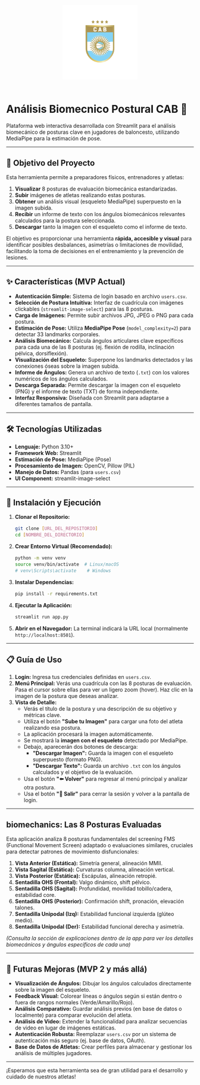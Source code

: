<div style="text-align: center;">
    <img src="assets/logo/cab-logo.png" alt="Logo CAB" width="200" style="margin-bottom: 20px;"/>
</div>

# Análisis Biomecnico Postural CAB 🏀

Plataforma web interactiva desarrollada con Streamlit para el análisis biomecánico de posturas clave en jugadores de baloncesto, utilizando MediaPipe para la estimación de pose.

---

## 🎯 Objetivo del Proyecto

Esta herramienta permite a preparadores físicos, entrenadores y atletas:

1. **Visualizar** 8 posturas de evaluación biomecánica estandarizadas.
2. **Subir** imágenes de atletas realizando estas posturas.
3. **Obtener** un análisis visual (esqueleto MediaPipe) superpuesto en la imagen subida.
4. **Recibir** un informe de texto con los ángulos biomecánicos relevantes calculados para la postura seleccionada.
5. **Descargar** tanto la imagen con el esqueleto como el informe de texto.

El objetivo es proporcionar una herramienta **rápida, accesible y visual** para identificar posibles desbalances, asimetrías o limitaciones de movilidad, facilitando la toma de decisiones en el entrenamiento y la prevención de lesiones.

---

## ✨ Características (MVP Actual)

* **Autenticación Simple:** Sistema de login basado en archivo `users.csv`.
* **Selección de Postura Intuitiva:** Interfaz de cuadrícula con imágenes clickables (`streamlit-image-select`) para las 8 posturas.
* **Carga de Imágenes:** Permite subir archivos JPG, JPEG o PNG para cada postura.
* **Estimación de Pose:** Utiliza **MediaPipe Pose** (`model_complexity=2`) para detectar 33 landmarks corporales.
* **Análisis Biomecánico:** Calcula ángulos articulares clave específicos para cada una de las 8 posturas (ej. flexión de rodilla, inclinación pélvica, dorsiflexión).
* **Visualización del Esqueleto:** Superpone los landmarks detectados y las conexiones óseas sobre la imagen subida.
* **Informe de Ángulos:** Genera un archivo de texto (`.txt`) con los valores numéricos de los ángulos calculados.
* **Descarga Separada:** Permite descargar la imagen con el esqueleto (PNG) y el informe de texto (TXT) de forma independiente.
* **Interfaz Responsiva:** Diseñada con Streamlit para adaptarse a diferentes tamaños de pantalla.

---

## 🛠️ Tecnologías Utilizadas

* **Lenguaje:** Python 3.10+
* **Framework Web:** Streamlit
* **Estimación de Pose:** MediaPipe (Pose)
* **Procesamiento de Imagen:** OpenCV, Pillow (PIL)
* **Manejo de Datos:** Pandas (para `users.csv`)
* **UI Component:** streamlit-image-select

---

## 🚀 Instalación y Ejecución

1. **Clonar el Repositorio:**
   ```bash
   git clone [URL_DEL_REPOSITORIO]
   cd [NOMBRE_DEL_DIRECTORIO]
   ```
2. **Crear Entorno Virtual (Recomendado):**
   ```bash
   python -m venv venv
   source venv/bin/activate  # Linux/macOS
   # venv\Scripts\activate    # Windows
   ```
3. **Instalar Dependencias:**
   ```bash
   pip install -r requirements.txt
   ```
4. **Ejecutar la Aplicación:**
   ```bash
   streamlit run app.py
   ```
5. **Abrir en el Navegador:** La terminal indicará la URL local (normalmente `http://localhost:8501`).

---

## 📋 Guía de Uso

1. **Login:** Ingresa tus credenciales definidas en `users.csv`.
2. **Menú Principal:** Verás una cuadrícula con las 8 posturas de evaluación. Pasa el cursor sobre ellas para ver un ligero zoom (hover). Haz clic en la imagen de la postura que deseas analizar.
3. **Vista de Detalle:**
   * Verás el título de la postura y una descripción de su objetivo y métricas clave.
   * Utiliza el botón **"Sube tu Imagen"** para cargar una foto del atleta realizando esa postura.
   * La aplicación procesará la imagen automáticamente.
   * Se mostrará la **imagen con el esqueleto** detectado por MediaPipe.
   * Debajo, aparecerán dos botones de descarga:
     * **"Descargar Imagen":** Guarda la imagen con el esqueleto superpuesto (formato PNG).
     * **"Descargar Texto":** Guarda un archivo `.txt` con los ángulos calculados y el objetivo de la evaluación.
   * Usa el botón **"⬅️ Volver"** para regresar al menú principal y analizar otra postura.
   * Usa el botón **"🚪 Salir"** para cerrar la sesión y volver a la pantalla de login.

---

## biomechanics: Las 8 Posturas Evaluadas

Esta aplicación analiza 8 posturas fundamentales del screening FMS (Functional Movement Screen) adaptado o evaluaciones similares, cruciales para detectar patrones de movimiento disfuncionales:

1. **Vista Anterior (Estática):** Simetría general, alineación MMII.
2. **Vista Sagital (Estática):** Curvaturas columna, alineación vertical.
3. **Vista Posterior (Estática):** Escápulas, alineación retropié.
4. **Sentadilla OHS (Frontal):** Valgo dinámico, shift pélvico.
5. **Sentadilla OHS (Sagital):** Profundidad, movilidad tobillo/cadera, estabilidad core.
6. **Sentadilla OHS (Posterior):** Confirmación shift, pronación, elevación talones.
7. **Sentadilla Unipodal (Izq):** Estabilidad funcional izquierda (glúteo medio).
8. **Sentadilla Unipodal (Der):** Estabilidad funcional derecha y asimetría.

*(Consulta la sección de explicaciones dentro de la app para ver los detalles biomecánicos y ángulos específicos de cada una)*

---

## 🔮 Futuras Mejoras (MVP 2 y más allá)

* **Visualización de Ángulos:** Dibujar los ángulos calculados directamente sobre la imagen del esqueleto.
* **Feedback Visual:** Colorear líneas o ángulos según si están dentro o fuera de rangos normales (Verde/Amarillo/Rojo).
* **Análisis Comparativo:** Guardar análisis previos (en base de datos o localmente) para comparar evolución del atleta.
* **Análisis de Video:** Extender la funcionalidad para analizar secuencias de video en lugar de imágenes estáticas.
* **Autenticación Robusta:** Reemplazar `users.csv` por un sistema de autenticación más seguro (ej. base de datos, OAuth).
* **Base de Datos de Atletas:** Crear perfiles para almacenar y gestionar los análisis de múltiples jugadores.

---

¡Esperamos que esta herramienta sea de gran utilidad para el desarrollo y cuidado de nuestros atletas!
